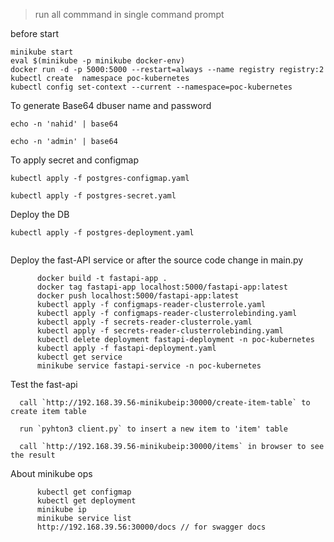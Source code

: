 
> run all commmand in single command prompt


before start

```
minikube start
eval $(minikube -p minikube docker-env)
docker run -d -p 5000:5000 --restart=always --name registry registry:2
kubectl create  namespace poc-kubernetes
kubectl config set-context --current --namespace=poc-kubernetes

```


To generate Base64 dbuser name and password

`echo -n 'nahid' | base64`

`echo -n 'admin' | base64`

To apply secret and configmap 

`kubectl apply -f postgres-configmap.yaml`

`kubectl apply -f postgres-secret.yaml`




Deploy the DB 

```
kubectl apply -f postgres-deployment.yaml


```

Deploy the fast-API service or after the source code change in main.py

```
      docker build -t fastapi-app .
      docker tag fastapi-app localhost:5000/fastapi-app:latest
      docker push localhost:5000/fastapi-app:latest
      kubectl apply -f configmaps-reader-clusterrole.yaml
      kubectl apply -f configmaps-reader-clusterrolebinding.yaml
      kubectl apply -f secrets-reader-clusterrole.yaml
      kubectl apply -f secrets-reader-clusterrolebinding.yaml
      kubectl delete deployment fastapi-deployment -n poc-kubernetes
      kubectl apply -f fastapi-deployment.yaml 
      kubectl get service
      minikube service fastapi-service -n poc-kubernetes

```

Test the fast-api

      call `http://192.168.39.56-minikubeip:30000/create-item-table` to create item table

      run `pyhton3 client.py` to insert a new item to 'item' table

      call `http://192.168.39.56-minikubeip:30000/items` in browser to see the result 

About minikube ops

```
      kubectl get configmap
      kubectl get deployment
      minikube ip
      minikube service list
      http://192.168.39.56:30000/docs // for swagger docs

```
